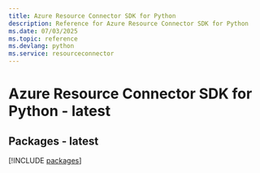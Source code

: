 ```yaml
---
title: Azure Resource Connector SDK for Python
description: Reference for Azure Resource Connector SDK for Python
ms.date: 07/03/2025
ms.topic: reference
ms.devlang: python
ms.service: resourceconnector
---
```

# Azure Resource Connector SDK for Python - latest
## Packages - latest
[!INCLUDE [packages](resource-connector-index.md)]